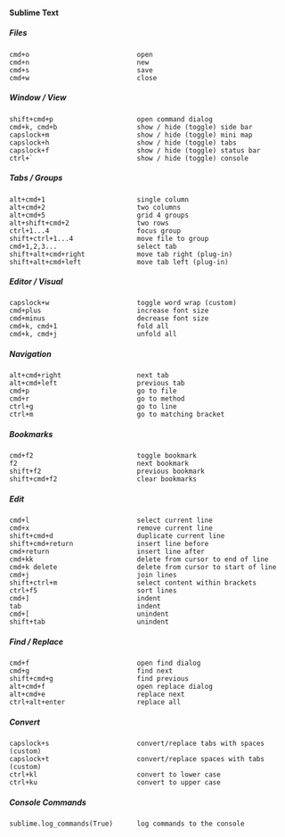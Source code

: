 #### Sublime Text

##### Files

    cmd+o                           open
    cmd+n                           new
    cmd+s                           save
    cmd+w                           close

##### Window / View

    shift+cmd+p                     open command dialog
    cmd+k, cmd+b                    show / hide (toggle) side bar
    capslock+m                      show / hide (toggle) mini map
    capslock+h                      show / hide (toggle) tabs
    capslock+f                      show / hide (toggle) status bar
    ctrl+`                          show / hide (toggle) console

##### Tabs / Groups

    alt+cmd+1                       single column
    alt+cmd+2                       two columns
    alt+cmd+5                       grid 4 groups
    alt+shift+cmd+2                 two rows
    ctrl+1...4                      focus group
    shift+ctrl+1...4                move file to group
    cmd+1,2,3...                    select tab
    shift+alt+cmd+right             move tab right (plug-in)
    shift+alt+cmd+left              move tab left (plug-in)

##### Editor / Visual

    capslock+w                      toggle word wrap (custom)
    cmd+plus                        increase font size
    cmd+minus                       decrease font size
    cmd+k, cmd+1                    fold all
    cmd+k, cmd+j                    unfold all

##### Navigation

    alt+cmd+right                   next tab
    alt+cmd+left                    previous tab
    cmd+p                           go to file
    cmd+r                           go to method
    ctrl+g                          go to line
    ctrl+m                          go to matching bracket

##### Bookmarks

    cmd+f2                          toggle bookmark
    f2                              next bookmark
    shift+f2                        previous bookmark
    shift+cmd+f2                    clear bookmarks

##### Edit

    cmd+l                           select current line
    cmd+x                           remove current line
    shift+cmd+d                     duplicate current line
    shift+cmd+return                insert line before
    cmd+return                      insert line after
    cmd+kk                          delete from cursor to end of line
    cmd+k delete                    delete from cursor to start of line
    cmd+j                           join lines
    shift+ctrl+m                    select content within brackets
    ctrl+f5                         sort lines
    cmd+]                           indent
    tab                             indent
    cmd+[                           unindent
    shift+tab                       unindent

##### Find / Replace

    cmd+f                           open find dialog
    cmd+g                           find next
    shift+cmd+g                     find previous
    alt+cmd+f                       open replace dialog
    alt+cmd+e                       replace next
    ctrl+alt+enter                  replace all

##### Convert

    capslock+s                      convert/replace tabs with spaces (custom)
    capslock+t                      convert/replace spaces with tabs (custom)
    ctrl+kl                         convert to lower case
    ctrl+ku                         convert to upper case

##### Console Commands

    sublime.log_commands(True)      log commands to the console

